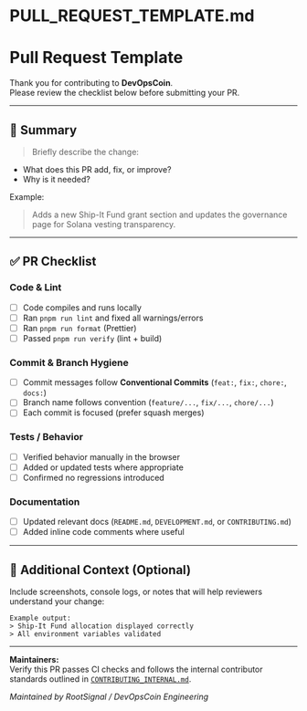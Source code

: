 # PULL_REQUEST_TEMPLATE.md

# Pull Request Template

Thank you for contributing to **DevOpsCoin**.  
Please review the checklist below before submitting your PR.

---

## 🧩 Summary

> Briefly describe the change:

- What does this PR add, fix, or improve?
- Why is it needed?

Example:

> Adds a new Ship-It Fund grant section and updates the governance page for Solana vesting transparency.

---

## ✅ PR Checklist

### Code & Lint

- [ ] Code compiles and runs locally
- [ ] Ran `pnpm run lint` and fixed all warnings/errors
- [ ] Ran `pnpm run format` (Prettier)
- [ ] Passed `pnpm run verify` (lint + build)

### Commit & Branch Hygiene

- [ ] Commit messages follow **Conventional Commits** (`feat:`, `fix:`, `chore:`, `docs:`)
- [ ] Branch name follows convention (`feature/...`, `fix/...`, `chore/...`)
- [ ] Each commit is focused (prefer squash merges)

### Tests / Behavior

- [ ] Verified behavior manually in the browser
- [ ] Added or updated tests where appropriate
- [ ] Confirmed no regressions introduced

### Documentation

- [ ] Updated relevant docs (`README.md`, `DEVELOPMENT.md`, or `CONTRIBUTING.md`)
- [ ] Added inline code comments where useful

---

## 🧠 Additional Context (Optional)

Include screenshots, console logs, or notes that will help reviewers understand your change:

```
Example output:
> Ship-It Fund allocation displayed correctly
> All environment variables validated
```

---

**Maintainers:**  
Verify this PR passes CI checks and follows the internal contributor standards outlined in [`CONTRIBUTING_INTERNAL.md`](../docs/handbook/CONTRIBUTING_INTERNAL.md).

_Maintained by RootSignal / DevOpsCoin Engineering_
